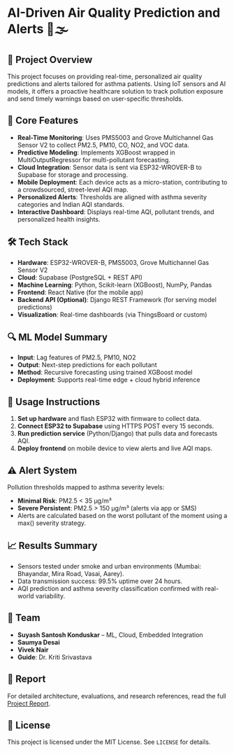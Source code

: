# AI-Driven Air Quality Prediction and Alerts 🚦🌫️

## 📌 Project Overview

This project focuses on providing real-time, personalized air quality predictions and alerts tailored for asthma patients. Using IoT sensors and AI models, it offers a proactive healthcare solution to track pollution exposure and send timely warnings based on user-specific thresholds.

## 🧠 Core Features

- **Real-Time Monitoring**: Uses PMS5003 and Grove Multichannel Gas Sensor V2 to collect PM2.5, PM10, CO, NO2, and VOC data.
- **Predictive Modeling**: Implements XGBoost wrapped in MultiOutputRegressor for multi-pollutant forecasting.
- **Cloud Integration**: Sensor data is sent via ESP32-WROVER-B to Supabase for storage and processing.
- **Mobile Deployment**: Each device acts as a micro-station, contributing to a crowdsourced, street-level AQI map.
- **Personalized Alerts**: Thresholds are aligned with asthma severity categories and Indian AQI standards.
- **Interactive Dashboard**: Displays real-time AQI, pollutant trends, and personalized health insights.

## 🛠️ Tech Stack

- **Hardware**: ESP32-WROVER-B, PMS5003, Grove Multichannel Gas Sensor V2
- **Cloud**: Supabase (PostgreSQL + REST API)
- **Machine Learning**: Python, Scikit-learn (XGBoost), NumPy, Pandas
- **Frontend**: React Native (for the mobile app)
- **Backend API (Optional)**: Django REST Framework (for serving model predictions)
- **Visualization**: Real-time dashboards (via ThingsBoard or custom)

## 🔍 ML Model Summary

- **Input**: Lag features of PM2.5, PM10, NO2
- **Output**: Next-step predictions for each pollutant
- **Method**: Recursive forecasting using trained XGBoost model
- **Deployment**: Supports real-time edge + cloud hybrid inference

## 📲 Usage Instructions

1. **Set up hardware** and flash ESP32 with firmware to collect data.
2. **Connect ESP32 to Supabase** using HTTPS POST every 15 seconds.
3. **Run prediction service** (Python/Django) that pulls data and forecasts AQI.
4. **Deploy frontend** on mobile device to view alerts and live AQI maps.

## ⚠️ Alert System

Pollution thresholds mapped to asthma severity levels:
- **Minimal Risk**: PM2.5 < 35 µg/m³
- **Severe Persistent**: PM2.5 > 150 µg/m³ (alerts via app or SMS)
- Alerts are calculated based on the worst pollutant of the moment using a max() severity strategy.

## 📈 Results Summary

- Sensors tested under smoke and urban environments (Mumbai: Bhayandar, Mira Road, Vasai, Aarey).
- Data transmission success: 99.5% uptime over 24 hours.
- AQI prediction and asthma severity classification confirmed with real-world variability.

## 👥 Team

- **Suyash Santosh Konduskar** – ML, Cloud, Embedded Integration
- **Saumya Desai**
- **Vivek Nair**
- **Guide**: Dr. Kriti Srivastava

## 📄 Report

For detailed architecture, evaluations, and research references, read the full [Project Report](./docs/AI%20Driven%20Air%20Quality%20Prediction%20and%20Alerts.pdf).

## 📜 License

This project is licensed under the MIT License. See `LICENSE` for details.


